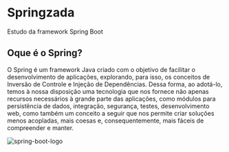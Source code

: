 # Springzada
Estudo da framework Spring Boot 

## Oque é o Spring?

O Spring é um framework Java criado com o objetivo de facilitar o desenvolvimento de aplicações, explorando, para isso, os conceitos de Inversão de Controle e Injeção de Dependências. Dessa forma, ao adotá-lo, temos à nossa disposição uma tecnologia que nos fornece não apenas recursos necessários à grande parte das aplicações, como módulos para persistência de dados, integração, segurança, testes, desenvolvimento web, como também um conceito a seguir que nos permite criar soluções menos acopladas, mais coesas e, consequentemente, mais fáceis de compreender e manter.


![spring-boot-logo](https://user-images.githubusercontent.com/55251002/71992903-f470f680-3214-11ea-94ea-9e6893e5f96c.png)
